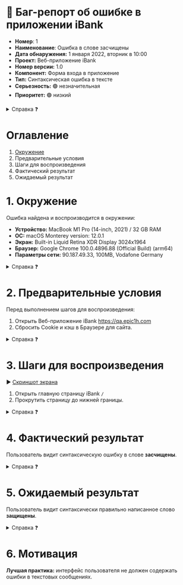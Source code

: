 # 🐞 Баг-репорт об ошибке в приложении iBank

* **Номер**: 1
* **Наименование**: Ошибка в слове засчищены
* **Дата обнаружения:** 1 января 2022, вторник в 10:00
* **Проект:** Веб-приложение iBank
* **Номер версии:** 1.0
* **Компонент:** Форма входа в приложение
* **Тип:** Синтаксическая ошибка в тексте
* **Серьезность:** 🟢 незначительная
* **Приоритет:** 🟢 низкий

<details>
   <summary>Справка ❓</summary>

* **Номер** — уникальный порядковый номер ошибки
* **Наименование** — что за ошибка? где ошибка?
* **Дата обнаружения** — точное дата и время когда первый раз ошибка найдена
* **Проект** — полное название проекта
* **Номер версии** — на какой версии проблема найдена
* **Компонент** — страница, форма, раздел, область интерфейса или функция
* **Серьезность:**
  * 🔴 Блокирующая — работа всех функций приложения не возможна
  * 🟠 Критическая — в приложении не работает **ключевая** функция
  * 🟡 Значительная — в приложении не работает одна из функций
  * 🟢 Незначительная — функция работает с недостатками
* **Приоритет:**
  * 🔴 Высокий — ошибка должна быть срочно исправлена
  * 🟡 Средний — ошибку обязательно нужно исправить
  * 🟢 Низкий — срочное решение не требуется
* **Тип:**
  * Синтаксическая ошибка в тексте
  * Визуальная ошибка
  * Ошибка удобства использования
  * Ошибка в работе функции
  * Ошибка безопасности
  * Ошибка совместимости

</details>

# Оглавление

1. [Окружение](#1.-окружение)
2. Предварительные условия
3. Шаги для воспроизведения
4. Фактический результат
5. Ожидаемый результат

# 1. Окружение

Ошибка найдена и воспроизводится в окружении:
* **Устройство:** MacBook M1 Pro (14-inch, 2021) / 32 GB RAM 
* **ОС:** macOS Monterey version: 12.0.1
* **Экран:** Built-in Liquid Retina XDR Display 3024x1964
* **Браузер:** Google Chrome 100.0.4896.88 (Official Build) (arm64)
* **Параметры сети:** 90.187.49.33, 100MB, Vodafone Germany

<details>
   <summary>Справка ❓</summary>

* **Устройство** — посмотрите этикетки на вашем системном блоке или ноутбуке
* **ОС** — посмотрите видео https://www.youtube.com/watch?v=VyvSqajg9C4
* **Экран** — посмотрите короткое видео https://www.youtube.com/watch?v=ak53URhvGzI
* **Браузер** — посмотрите короткое видео https://www.youtube.com/watch?v=2l5Ij77DvQk
* **Параметры сети** — зайдите на сайт https://whatismyipaddress.com/
</details>

# 2. Предварительные условия

Перед выполнением шагов для воспроизведения:
1. Открыть Веб-приложение iBank https://qa.epic1h.com
2. Сбросить Cookie и кэш в Браузере для сайта.

<details>
   <summary>Справка ❓</summary>

Как нужно подготовить устройство в описанном окружении, что бы воспроизвести ошибку?

</details>

# 3. Шаги для воспроизведения

▶️ [Скриншот экрана](https://tinyurl.com/yxkduuxy)

1. Открыть главную страницу iBank `/`
2. Прокрутить страницу до нижней границы.

<details>
   <summary>Справка ❓</summary>

Какую последовательность шагов нужно выполнить для обнаружения ошибки?

</details>

# 4. Фактический результат

Пользователь видит синтаксическую ошибку в слове **засчищены**.

<details>
   <summary>Справка ❓</summary>

Что фактически пользователь видит на экране? Что происходит с устройством? Что происходит с пользователем?

</details>

# 5. Ожидаемый результат

Пользователь видит синтаксически правильно написанное слово **защищены**.

<details>
   <summary>Справка ❓</summary>

Что хотел бы пользователь увидеть на экране?

</details>

# 6. Мотивация

**Лучшая практика:** интерфейс пользователя не должен содержать ошибки в текстовых сообщениях.
